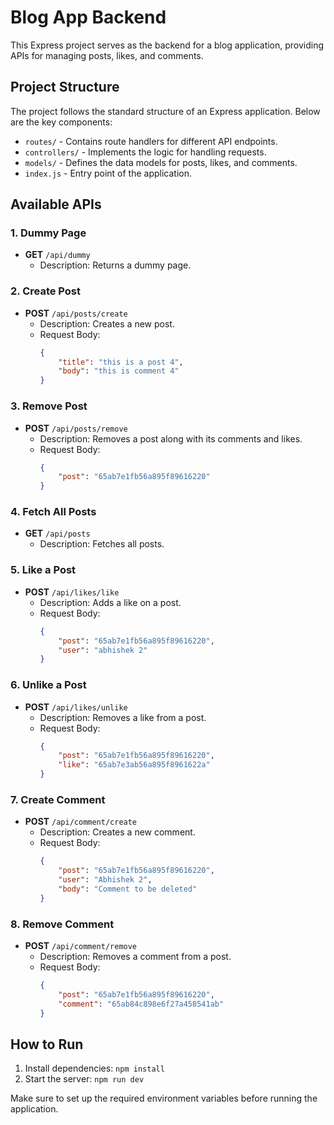 # Blog App Backend

This Express project serves as the backend for a blog application, providing APIs for managing posts, likes, and comments.

## Project Structure

The project follows the standard structure of an Express application. Below are the key components:

- `routes/` - Contains route handlers for different API endpoints.
- `controllers/` - Implements the logic for handling requests.
- `models/` - Defines the data models for posts, likes, and comments.
- `index.js` - Entry point of the application.

## Available APIs

### 1. Dummy Page
- **GET** `/api/dummy`
  - Description: Returns a dummy page.
  
### 2. Create Post
- **POST** `/api/posts/create`
  - Description: Creates a new post.
  - Request Body:
    ```json
    {
        "title": "this is a post 4",
        "body": "this is comment 4"
    }
    ```

### 3. Remove Post
- **POST** `/api/posts/remove`
  - Description: Removes a post along with its comments and likes.
  - Request Body:
    ```json
    {
        "post": "65ab7e1fb56a895f89616220"
    }
    ```

### 4. Fetch All Posts
- **GET** `/api/posts`
  - Description: Fetches all posts.

### 5. Like a Post
- **POST** `/api/likes/like`
  - Description: Adds a like on a post.
  - Request Body:
    ```json
    {
        "post": "65ab7e1fb56a895f89616220",
        "user": "abhishek 2"
    }
    ```

### 6. Unlike a Post
- **POST** `/api/likes/unlike`
  - Description: Removes a like from a post.
  - Request Body:
    ```json
    {
        "post": "65ab7e1fb56a895f89616220",
        "like": "65ab7e3ab56a895f8961622a"
    }
    ```

### 7. Create Comment
- **POST** `/api/comment/create`
  - Description: Creates a new comment.
  - Request Body:
    ```json
    {
        "post": "65ab7e1fb56a895f89616220",
        "user": "Abhishek 2",
        "body": "Comment to be deleted"
    }
    ```

### 8. Remove Comment
- **POST** `/api/comment/remove`
  - Description: Removes a comment from a post.
  - Request Body:
    ```json
    {
        "post": "65ab7e1fb56a895f89616220",
        "comment": "65ab84c898e6f27a458541ab"
    }
    ```

## How to Run

1. Install dependencies: `npm install`
2. Start the server: `npm run dev`

Make sure to set up the required environment variables before running the application.
